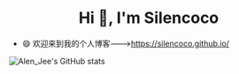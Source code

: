 <h1 align="center">Hi 👋, I'm Silencoco</h1>

<!-- - 🔭 I’m currently working on ...
- 🌱 I’m currently learning ...
- 👯 I’m looking to collaborate on ...
- 🤔 I’m looking for help with ...
- 💬 Ask me about ...
- 📫 How to reach me: ...
- 😄 Pronouns: ...
- ⚡ Fun fact: ... -->
- 😄 欢迎来到我的个人博客--->https://silencoco.github.io/

![Alen_Jee's GitHub stats](https://github-readme-stats.vercel.app/api?username=Silencoco&bg_color=30,e96443,904e95&title_color=fff&text_color=fff)

<!-- [![Readme Card](https://github-readme-stats.vercel.app/api/pin/?username=Silencoco&repo=silencoco.github.io)](https://github.com/Silencoco/silencoco.github.io) -->
